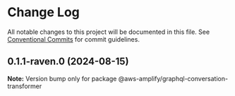 # Change Log

All notable changes to this project will be documented in this file.
See [Conventional Commits](https://conventionalcommits.org) for commit guidelines.

## 0.1.1-raven.0 (2024-08-15)

**Note:** Version bump only for package @aws-amplify/graphql-conversation-transformer

